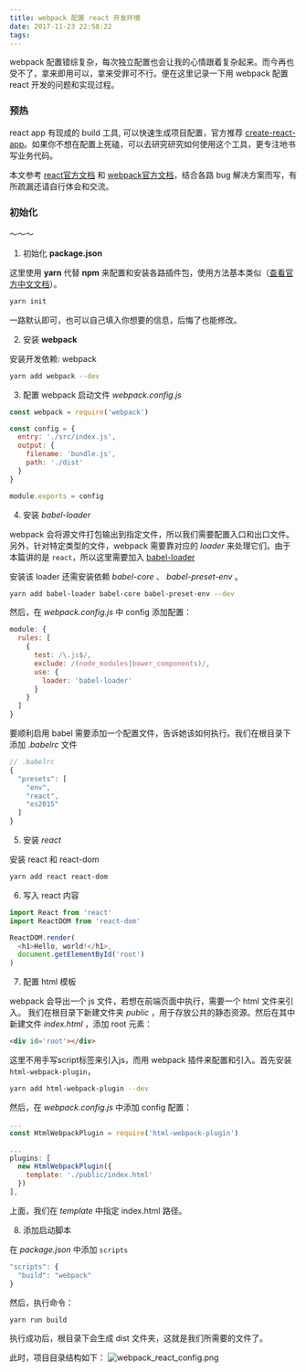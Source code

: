 ```yaml
---
title: webpack 配置 react 开发环境
date: 2017-11-23 22:58:22
tags:
---
```


webpack 配置错综复杂，每次独立配置也会让我的心情跟着复杂起来。而今再也受不了，拿来即用可以，拿来受罪可不行。便在这里记录一下用 webpack 配置 react 开发的问题和实现过程。

<!--more-->
### 预热
react app 有现成的 build 工具, 可以快速生成项目配置，官方推荐 [create-react-app](https://github.com/facebookincubator/create-react-app)。如果你不想在配置上死磕，可以去研究研究如何使用这个工具，更专注地书写业务代码。

本文参考 [react官方文档](https://facebook.github.io/react/docs/hello-world.html) 和 [webpack官方文档](https://webpack.js.org/guides/)，结合各路 bug 解决方案而写，有所疏漏还请自行体会和交流。

### 初始化
   ～～～

1. 初始化 **package.json**

  这里使用 **yarn** 代替 **npm** 来配置和安装各路插件包，使用方法基本类似（[查看官方中文文档](https://yarnpkg.com/zh-Hans/docs)）。

  ```bash
  yarn init
  ```
  一路默认即可，也可以自己填入你想要的信息，后悔了也能修改。

2. 安装 **webpack**

  安装开发依赖: webpack
  ```bash
  yarn add webpack --dev
  ```

3. 配置 webpack 启动文件 *webpack.config.js*

  ```js
  const webpack = require('webpack')

  const config = {
    entry: './src/index.js',
    output: {
      filename: 'bundle.js',
      path: './dist'
    }
  }

  module.exports = config
  ```

4. 安装 *babel-loader*

  webpack 会将源文件打包输出到指定文件，所以我们需要配置入口和出口文件。另外，针对特定类型的文件，webpack 需要靠对应的 *loader* 来处理它们。由于本篇讲的是 `react`，所以这里需要加入 [babel-loader](https://github.com/babel/babel-loader)

  安装该 loader 还需安装依赖 *babel-core* 、 *babel-preset-env* 。
  ```bash
  yarn add babel-loader babel-core babel-preset-env --dev
  ```

  然后，在 *webpack.config.js* 中 config 添加配置：
  ```js
  module: {
    rules: [
      {
        test: /\.js$/,
        exclude: /(node_modules|bower_components)/,
        use: {
          loader: 'babel-loader'
        }
      }
    ]
  }
  ```

  要顺利启用 babel 需要添加一个配置文件，告诉她该如何执行。我们在根目录下添加 *.babelrc* 文件
  ```js
  // .babelrc
  {
    "presets": [
      "env",
      "react",
      "es2015"
    ]
  }
  ```

5. 安装 *react*

  安装 react 和 react-dom

  ```bash
  yarn add react react-dom
  ```

6. 写入 react 内容

  ```js
  import React from 'react'
  import ReactDOM from 'react-dom'

  ReactDOM.render(
    <h1>Hello, world!</h1>,
    document.getElementById('root')
  )
  ```

7. 配置 html 模板

  webpack 会导出一个 js 文件，若想在前端页面中执行，需要一个 html 文件来引入。
  我们在根目录下新建文件夹 *public* ，用于存放公共的静态资源。然后在其中新建文件 *index.html* ，添加 root 元素：
  ```html
  <div id='root'></div>
  ```

  这里不用手写script标签来引入js，而用 webpack 插件来配置和引入。首先安装 `html-webpack-plugin`，

  ```bash
  yarn add html-webpack-plugin --dev
  ```

  然后，在 *webpack.config.js* 中添加 config 配置：

  ```js
  ...
  const HtmlWebpackPlugin = require('html-webpack-plugin')

  ...
  plugins: [
    new HtmlWebpackPlugin({
      template: './public/index.html'
    })
  ],
  ```
  上面，我们在 *template* 中指定 index.html 路径。

8. 添加启动脚本

  在 *package.json* 中添加 `scripts`
  ```js
  "scripts": {
    "build": "webpack"
  }
  ```
  然后，执行命令：
  ```bash
  yarn run build
  ```
  执行成功后，根目录下会生成 dist 文件夹，这就是我们所需要的文件了。

  此时，项目目录结构如下：
  ![webpack_react_config.png](./webpack_react_config.png)




